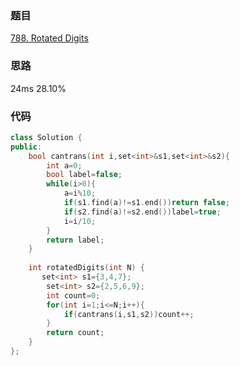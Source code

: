### 题目
[788. Rotated Digits](https://leetcode-cn.com/problems/rotated-digits/submissions/)
### 思路
24ms 28.10%

### 代码
```c++
class Solution {
public:
    bool cantrans(int i,set<int>&s1,set<int>&s2){
        int a=0;
        bool label=false;
        while(i>0){
            a=i%10;
            if(s1.find(a)!=s1.end())return false;
            if(s2.find(a)!=s2.end())label=true;
            i=i/10;
        }
        return label;
    }
    
    int rotatedDigits(int N) {
       set<int> s1={3,4,7};
        set<int> s2={2,5,6,9};
        int count=0;
        for(int i=1;i<=N;i++){
            if(cantrans(i,s1,s2))count++;
        }
        return count;
    }
};
```
